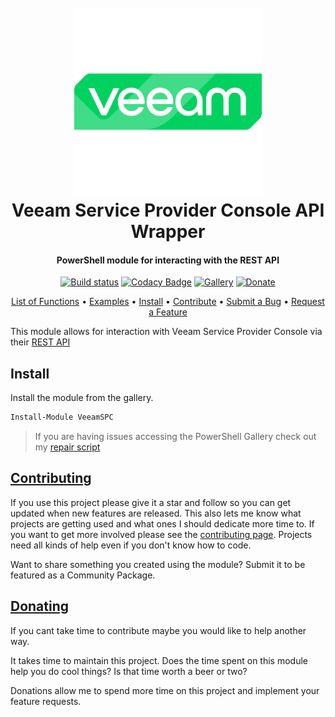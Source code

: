 <h1 align="center">
  <br>
  <img src="./Media/VeeamLogo.png" alt="logo" height = 300 ></a>
  <br>
  Veeam Service Provider Console API Wrapper
  <br>
</h1>

<h4 align="center">

PowerShell module for interacting with the REST API

</h4>

<div align="center">

[![Build status](https://ci.appveyor.com/api/projects/status/gkmh0h0234s1x7rt?svg=true)](https://ci.appveyor.com/project/christaylorcodes/veeamspc)
[![Codacy Badge](https://api.codacy.com/project/badge/Grade/8aa3633cda3d41d5baa5e9f595b8124f)](https://www.codacy.com/manual/christaylorcodes/veeamspc?utm_source=github.com&amp;utm_medium=referral&amp;utm_content=christaylorcodes/veeamspc&amp;utm_campaign=Badge_Grade)
[![Gallery](https://img.shields.io/powershellgallery/v/veeamspc?label=PS%20Gallery&logo=powershell&logoColor=white)](https://www.powershellgallery.com/packages/veeamspc)
[![Donate](https://img.shields.io/badge/$-donate-ff69b4.svg?maxAge=2592000&amp;style=flat)](https://github.com/christaylorcodes/GitHub-Template/blob/main/DONATE.md)

</div>
<p align="center">
    <a href="#functions">List of Functions</a> •
    <a href="#examples">Examples</a> •
    <a href="#install">Install</a> •
    <a href="https://github.com/christaylorcodes/GitHub-Template/blob/main/CONTRIBUTING.md">Contribute</a> •
    <a href="https://github.com/christaylorcodes/GitHub-Template/blob/main/CONTRIBUTING.md#reporting-bugs">Submit a Bug</a> •
    <a href="https://github.com/christaylorcodes/GitHub-Template/blob/main/CONTRIBUTING.md#suggesting-enhancements">Request a Feature</a>
</p>

<!-- Summary -->

This module allows for interaction with Veeam Service Provider Console via their <a href="https://helpcenter.veeam.com/docs/vac/rest/reference/vspc-rest.html">REST API</a>

<!-- Summary -->

## Install

Install the module from the gallery.

```powershell
Install-Module VeeamSPC
```

>If you are having issues accessing the PowerShell Gallery check out my [repair script](https://github.com/christaylorcodes/Initialize-PSGallery)


## [Contributing](https://github.com/christaylorcodes/GitHub-Template/blob/main/CONTRIBUTING.md)

If you use this project please give it a star and follow so you can get updated when new features are released. This also lets me know what projects are getting used and what ones I should dedicate more time to. If you want to get more involved please see the [contributing page](https://github.com/christaylorcodes/GitHub-Template/blob/main/CONTRIBUTING.md). Projects need all kinds of help even if you don't know how to code.

Want to share something you created using the module? Submit it to be featured as a Community Package.

## [Donating](https://github.com/christaylorcodes/GitHub-Template/blob/main/DONATE.md)

If you cant take time to contribute maybe you would like to help another way.

It takes time to maintain this project. Does the time spent on this module help you do cool things? Is that time worth a beer or two?

Donations allow me to spend more time on this project and implement your feature requests.